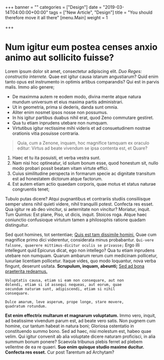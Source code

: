 +++
banner = ""
categories = ["Design"]
date = "2019-03-14T04:00:00+00:00"
tags = ["New Article", "Design"]
title = "You should therefore move it all there"
[menu.Main]
weight = 1

+++
# Num igitur eum postea censes anxio animo aut sollicito fuisse?

Lorem ipsum dolor sit amet, consectetur adipiscing elit. _Duo Reges: constructio interrete._ Quae est igitur causa istarum angustiarum? Quid enim tanto opus est instrumento in optimis artibus comparandis? Qui est in parvis malis. Immo alio genere;

* De maximma autem re eodem modo, divina mente atque natura mundum universum et eius maxima partis administrari.
* Ut in geometria, prima si dederis, danda sunt omnia.
* Aliter enim nosmet ipsos nosse non possumus.
* In his igitur partibus duabus nihil erat, quod Zeno commutare gestiret.
* Qua tu etiam inprudens utebare non numquam.
* Virtutibus igitur rectissime mihi videris et ad consuetudinem nostrae orationis vitia posuisse contraria.

> Quia, cum a Zenone, inquam, hoc magnifice tamquam ex oraculo editur: Virtus ad beate vivendum se ipsa contenta est, et Quare?

1. Haec et tu ita posuisti, et verba vestra sunt.
2. Nam nisi hoc optineatur, id solum bonum esse, quod honestum sit, nullo modo probari possit beatam vitam virtute effici.
3. Cuius similitudine perspecta in formarum specie ac dignitate transitum est ad honestatem dictorum atque factorum.
4. Est autem etiam actio quaedam corporis, quae motus et status naturae congruentis tenet;

Tubulo putas dicere? Atqui pugnantibus et contrariis studiis consiliisque semper utens nihil quieti videre, nihil tranquilli potest. Confecta res esset. Qua igitur re ab deo vincitur, si aeternitate non vincitur? Moriatur, inquit. Tum Quintus: Est plane, Piso, ut dicis, inquit. Stoicos roga. Atque haec coniunctio confusioque virtutum tamen a philosophis ratione quadam distinguitur.

Sed quot homines, tot sententiae; [Quis est tam dissimile homini.](http://loripsum.net/) Quae cum magnifice primo dici viderentur, considerata minus probabantur. `Qui-vere falsone, quaerere mittimus-dicitur oculis se privasse;` Ergo illi intellegunt quid Epicurus dicat, ego non intellego? Qua tu etiam inprudens utebare non numquam. Quarum ambarum rerum cum medicinam pollicetur, luxuriae licentiam pollicetur. Itaque vides, quo modo loquantur, nova verba fingunt, deserunt usitata. **Scrupulum, inquam, abeunti;** [Sed ad bona praeterita redeamus.](http://loripsum.net/)

    Voluptatis causa, etiam si eam non consequare, aut non
    dolendi, etiam si id assequi nequeas, aut eorum, quae
    secundum naturam sunt, adipiscendi, etiam si nihil
    consequare.
    
    Dulce amarum, leve asperum, prope longe, stare movere,
    quadratum rotundum.
    

**Est enim effectrix multarum et magnarum voluptatum.** Immo vero, inquit, ad beatissime vivendum parum est, ad beate vero satis. Non pugnem cum homine, cur tantum habeat in natura boni; Gloriosa ostentatio in constituendo summo bono. Sed ad haec, nisi molestum est, habeo quae velim. Qui igitur convenit ab alia voluptate dicere naturam proficisci, in alia summum bonum ponere? Scaevola tribunus plebis ferret ad plebem vellentne de ea re quaeri. **Suo enim quisque studio maxime ducitur.** **Confecta res esset.** Cur post Tarentum ad Archytam?